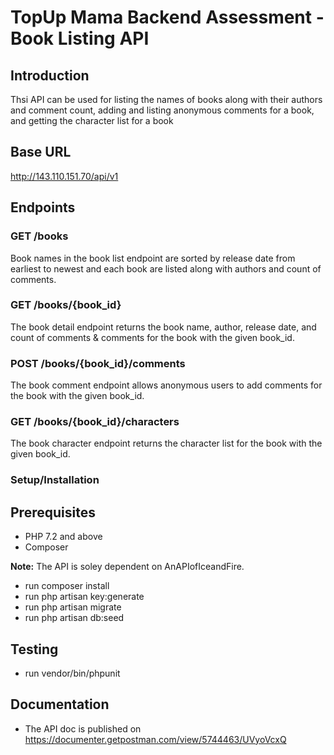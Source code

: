 # TopUp Mama Backend Assessment - Book Listing API

## Introduction
Thsi API can be used for listing the names of books along with their authors and comment count, adding and listing anonymous comments for a book, and getting the character list for a book

## Base URL
http://143.110.151.70/api/v1

## Endpoints
### GET /books
Book names in the book list endpoint are sorted by release date from earliest to newest and each book are listed along with authors and count of comments.

### GET /books/{book_id}
The book detail endpoint returns the book name, author, release date, and count of comments & comments for the book with the given book_id.

### POST /books/{book_id}/comments
The book comment endpoint allows anonymous users to add comments for the book with the given book_id.

### GET /books/{book_id}/characters
The book character endpoint returns the character list for the book with the given book_id.

### Setup/Installation
## Prerequisites
- PHP 7.2 and above
- Composer

**Note:** The API is soley dependent on AnAPIofIceandFire.

- run composer install
- run php artisan key:generate
- run php artisan migrate
- run php artisan db:seed

## Testing
- run vendor/bin/phpunit


## Documentation
- The API doc is published on https://documenter.getpostman.com/view/5744463/UVyoVcxQ